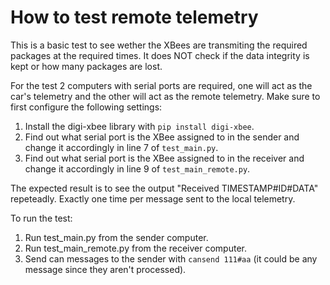 # How to test remote telemetry

This is a basic test to see wether the XBees are transmiting the required packages at the required times. It does NOT check if the data integrity is kept or how many packages are lost.

For the test 2 computers with serial ports are required, one will act as the car's telemetry and the other will act as the remote telemetry. Make sure to first configure the following settings:

1. Install the digi-xbee library with `pip install digi-xbee`.
2. Find out what serial port is the XBee assigned to in the sender and change it accordingly in line 7 of `test_main.py`.
3. Find out what serial port is the XBee assigned to in the receiver and change it accordingly in line 9 of `test_main_remote.py`.

The expected result is to see the output "Received TIMESTAMP#ID#DATA" repeteadly. Exactly one time per message sent to the local telemetry.

To run the test:

1. Run test_main.py from the sender computer.
2. Run test_main_remote.py from the receiver computer.
3. Send can messages to the sender with `cansend 111#aa` (it could be any message since they aren't processed).